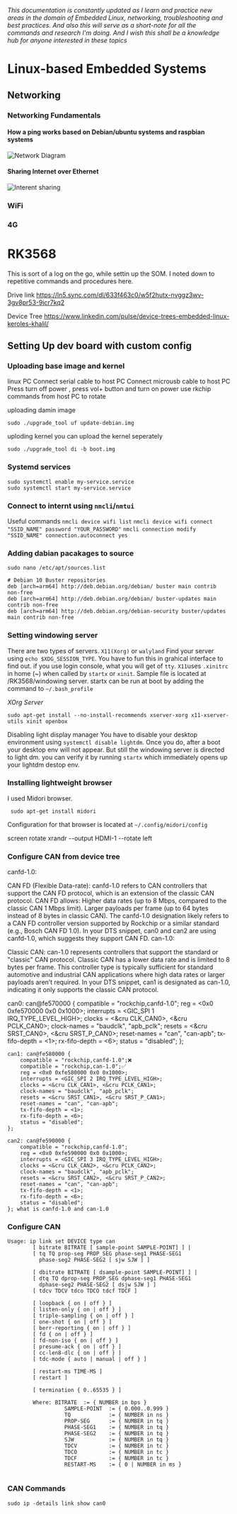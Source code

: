 *This documentation is constantly updated as I learn and practice new areas in the domain of Embedded Linux, networking, troubleshooting and best practices. And also this will serve as a short-note for all the commands and research I'm doing. And I wish this shall be a knowledge hub for anyone interested in these topics*
# Linux-based Embedded Systems
## Networking
### Networking Fundamentals
#### How a ping works based on Debian/ubuntu systems and raspbian systems 

![Network Diagram](https://github.com/kasunvj/SoMs-Im-working-on/blob/main/images/net.jpg?raw=true)

#### Sharing Internet over Ethernet

![Interent sharing](https://github.com/kasunvj/SoMs-Im-working-on/blob/main/images/dnsmsq%20(1).jpg?raw=true)

### WiFi
### 4G

# RK3568 

This is sort of a log on the go, while settin up the SOM. I noted down to repetitive commands and procedures here.  

Drive link
https://ln5.sync.com/dl/633f463c0/w5f2hutx-nvggz3wv-3gv8pr53-9jcr7kq2

Device Tree 
https://www.linkedin.com/pulse/device-trees-embedded-linux-keroles-khalil/

## Setting Up dev board with custom config 

### Uploading base image and kernel
linux PC
Connect serial cable to host PC
Connect microusb cable to host PC
Press turn off power , press vol+ button and turn on power
use rkchip commands from host PC to rotate

uploading damin image 
```
sudo ./upgrade_tool uf update-debian.img
```
uploding kernel 
you can upload the kernel seperately 
```
sudo ./upgrade_tool di -b boot.img
```
### Systemd services 
```
sudo systemctl enable my-service.service
sudo systemctl start my-service.service
```

### Connect to internt using `nmcli`/`nmtui`

Useful commands 
`nmcli device wifi list`
`nmcli device wifi connect "SSID_NAME" password "YOUR_PASSWORD"`
`nmcli connection modify "SSID_NAME" connection.autoconnect yes`

### Adding dabian pacakages to source
`sudo nano /etc/apt/sources.list`
```
# Debian 10 Buster repositories
deb [arch=arm64] http://deb.debian.org/debian/ buster main contrib non-free
deb [arch=arm64] http://deb.debian.org/debian/ buster-updates main contrib non-free
deb [arch=arm64] http://deb.debian.org/debian-security buster/updates main contrib non-free
```


### Setting windowing server 
There are two types of servers. `X11(Xorg)` or `walyland`
Find your server using `echo $XDG_SESSION_TYPE`. You have to fun this in grahical interface to find out. if you use login console, what you will get of `tty`. `X11`uses `.xinitrc` in home (~) when called by `startx` or `xinit`. Sample file is located at /RK3568/windowing server. startx can be run at boot by adding the command to `~/.bash_profile`

*XOrg Server* 

```
sudo apt-get install --no-install-recommends xserver-xorg x11-xserver-utils xinit openbox
```

Disabling light display manager
You have to disable your desktop environment using `systemctl disable lightdm`. Once you do, after a boot your desktop env will not appear. But still the windowing server is directed to light dm. you can verify it by running `startx` which immediately opens up your lightdm destop env.



### Installing lightweight browser
I used Midori browser.
```
 sudo apt-get install midori
```
Configuration for that browser is located at `~/.config/midori/config`


screen rotate
xrandr --output HDMI-1 --rotate left



### Configure CAN from device tree

canfd-1.0:

CAN FD (Flexible Data-rate): canfd-1.0 refers to CAN controllers that support the CAN FD protocol, which is an extension of the classic CAN protocol. CAN FD allows:
Higher data rates (up to 8 Mbps, compared to the classic CAN 1 Mbps limit).
Larger payloads per frame (up to 64 bytes instead of 8 bytes in classic CAN).
The canfd-1.0 designation likely refers to a CAN FD controller version supported by Rockchip or a similar standard (e.g., Bosch CAN FD 1.0).
In your DTS snippet, can0 and can2 are using canfd-1.0, which suggests they support CAN FD.
can-1.0:

Classic CAN: can-1.0 represents controllers that support the standard or "classic" CAN protocol. Classic CAN has a lower data rate and is limited to 8 bytes per frame.
This controller type is typically sufficient for standard automotive and industrial CAN applications where high data rates or larger payloads aren’t required.
In your DTS snippet, can1 is designated as can-1.0, indicating it only supports the classic CAN protocol.


can0: can@fe570000 {
		compatible = "rockchip,canfd-1.0";
		reg = <0x0 0xfe570000 0x0 0x1000>;
		interrupts = <GIC_SPI 1 IRQ_TYPE_LEVEL_HIGH>;
		clocks = <&cru CLK_CAN0>, <&cru PCLK_CAN0>;
		clock-names = "baudclk", "apb_pclk";
		resets = <&cru SRST_CAN0>, <&cru SRST_P_CAN0>;
		reset-names = "can", "can-apb";
		tx-fifo-depth = <1>;
		rx-fifo-depth = <6>;
		status = "disabled";
	};

	can1: can@fe580000 {
		compatible = "rockchip,canfd-1.0";❌️
		compatible = "rockchip,can-1.0";✅️
		reg = <0x0 0xfe580000 0x0 0x1000>;
		interrupts = <GIC_SPI 2 IRQ_TYPE_LEVEL_HIGH>;
		clocks = <&cru CLK_CAN1>, <&cru PCLK_CAN1>;
		clock-names = "baudclk", "apb_pclk";
		resets = <&cru SRST_CAN1>, <&cru SRST_P_CAN1>;
		reset-names = "can", "can-apb";
		tx-fifo-depth = <1>;
		rx-fifo-depth = <6>;
		status = "disabled";
	};

	can2: can@fe590000 {
		compatible = "rockchip,canfd-1.0";
		reg = <0x0 0xfe590000 0x0 0x1000>;
		interrupts = <GIC_SPI 3 IRQ_TYPE_LEVEL_HIGH>;
		clocks = <&cru CLK_CAN2>, <&cru PCLK_CAN2>;
		clock-names = "baudclk", "apb_pclk";
		resets = <&cru SRST_CAN2>, <&cru SRST_P_CAN2>;
		reset-names = "can", "can-apb";
		tx-fifo-depth = <1>;
		rx-fifo-depth = <6>;
		status = "disabled";
	}; what is canfd-1.0 and can-1.0


### Configure CAN
```
Usage: ip link set DEVICE type can
        [ bitrate BITRATE [ sample-point SAMPLE-POINT] ] |
        [ tq TQ prop-seg PROP_SEG phase-seg1 PHASE-SEG1
          phase-seg2 PHASE-SEG2 [ sjw SJW ] ]

        [ dbitrate BITRATE [ dsample-point SAMPLE-POINT] ] |
        [ dtq TQ dprop-seg PROP_SEG dphase-seg1 PHASE-SEG1
          dphase-seg2 PHASE-SEG2 [ dsjw SJW ] ]
        [ tdcv TDCV tdco TDCO tdcf TDCF ]

        [ loopback { on | off } ]
        [ listen-only { on | off } ]
        [ triple-sampling { on | off } ]
        [ one-shot { on | off } ]
        [ berr-reporting { on | off } ]
        [ fd { on | off } ]
        [ fd-non-iso { on | off } ]
        [ presume-ack { on | off } ]
        [ cc-len8-dlc { on | off } ]
        [ tdc-mode { auto | manual | off } ]

        [ restart-ms TIME-MS ]
        [ restart ]

        [ termination { 0..65535 } ]

        Where: BITRATE  := { NUMBER in bps }
                  SAMPLE-POINT  := { 0.000..0.999 }
                  TQ            := { NUMBER in ns }
                  PROP-SEG      := { NUMBER in tq }
                  PHASE-SEG1    := { NUMBER in tq }
                  PHASE-SEG2    := { NUMBER in tq }
                  SJW           := { NUMBER in tq }
                  TDCV          := { NUMBER in tc }
                  TDCO          := { NUMBER in tc }
                  TDCF          := { NUMBER in tc }
                  RESTART-MS    := { 0 | NUMBER in ms }
  
```
### CAN Commands
```
sudo ip -details link show can0
```
